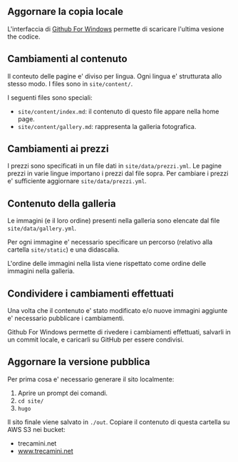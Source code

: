 Aggornare la copia locale
-------------------------
L'interfaccia di [Github For Windows](https://desktop.github.com/)
permette di scaricare l'ultima vesione the codice.


Cambiamenti al contenuto
------------------------
Il conteuto delle pagine e' diviso per lingua.
Ogni lingua e' strutturata allo stesso modo.
I files sono in `site/content/`.

I seguenti files sono speciali:

  * `site/content/index.md`: il contenuto di questo file appare nella home page.
  * `site/content/gallery.md`: rappresenta la galleria fotografica.


Cambiamenti ai prezzi
---------------------
I prezzi sono specificati in un file dati in `site/data/prezzi.yml`.
Le pagine prezzi in varie lingue importano i prezzi dal file sopra.
Per cambiare i prezzi e' sufficiente aggiornare `site/data/prezzi.yml`.


Contenuto della galleria
------------------------
Le immagini (e il loro ordine) presenti nella galleria sono
elencate dal file `site/data/gallery.yml`.

Per ogni immagine e' necessario specificare un percorso (relativo
alla cartella `site/static`) e una didascalia.

L'ordine delle immagini nella lista viene rispettato come ordine delle
immagini nella galleria.


Condividere i cambiamenti effettuati
------------------------------------
Una volta che il contenuto e' stato modificato e/o nuove immagini aggiunte
e' necessario pubblicare i cambiamenti.

Github For Windows permette di rivedere i cambiamenti effettuati,
salvarli in un commit locale, e caricarli su GitHub per essere condivisi.


Aggornare la versione pubblica
------------------------------
Per prima cosa e' necessario generare il sito localmente:

  1. Aprire un prompt dei comandi.
  2. `cd site/`
  3. `hugo`

Il sito finale viene salvato in `./out`.
Copiare il contenuto di questa cartella su AWS S3 nei bucket:

  * trecamini.net
  * www.trecamini.net
